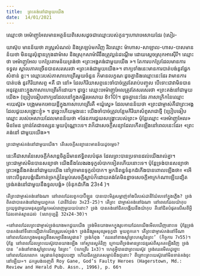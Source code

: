 ```yaml
---
title:  ព្រះគង់នៅជាមួយយើង
date:  14/01/2021
---
```


ឈ្មោះថា អេម៉ាញូអែលមានអត្ថន័យពិសេសដូចជាឈ្មោះរបស់កូនៗហោរាអេសាយដែរ (សៀរ-

យាស៊ុប មានន័យថា រាស្ត្រសំណល់ និងត្រឡប់មកវិញ រីឯឈ្មោះ ម៉ាហាស-សាឡាល-ហាស-បាសមាន ន័យថា មិនយូរប៉ុន្មានក្រុងដាម៉ាស និងស្រុកសាម៉ារីនឹងត្រូវប្លន់ដណ្តើម ដោយស្តេចស្រុកអាស៊ើរី។ ឈ្មោះ ថា អេម៉ាញូអែល បកប្រែតាមន័យត្រង់ថា «ព្រះអង្គគង់ជាមួយយើង »។ តែការបកប្រែដែលមានការទទួល ស្គាលភាគច្រើនបានសរសេរថា «ព្រះគង់ជាមួយយើង»។ ពាក្យទាំងនេះមានការបាត់បង់នូវផ្នែកសំខាន់ ខ្លះ។ ឈ្មោះរបស់ភាសាហេព្រើរមួយចំនួន ក៏មានលក្ខណៈដូចគ្នានិងឈ្មោះនេះដែរ វាមានការបាត់បង់ នូវកិរិយាសព្ទ «គឺ ជា នៅ» ដែលកិរិយាសព្ទនេះចាំបាច់ត្រូវតែរាប់បញ្ចូល បើទោះជាវាមិនបានអនុវត្តនោះក្នុងភាសាហេព្រើរក៏ដោយ។ ដូច្នេះ ឈ្មោះអេម៉ាញូអែលត្រូវតែសរសេរថា «ព្រះគង់នៅជាមួយ យើង» (ប្រៀបធៀបពាក្យដដែលនៅក្នុងគម្ពីរអេសាយ 8៖10)។ ដូចគ្នានេះដែរ ភាសាក្រិកនៃឈ្មោះ «យេស៊ូវ» បង្រួមមកអោយខ្លីក្នុងភាសាហេព្រើរគឺ «យ៉ូស្វេ» ដែលមានន័យថា «ព្រះជាម្ចាស់គឺជាព្រះអង្គ ដែលជួយសង្គ្រោះខ្ញុំ» ។ ដូច្នេះហើយម្តងនេះ យើងចាំបាច់ត្រូវបន្ថែមកិរិយាស័ព្ទសាជាថ្មី (ប្រៀបធៀបឈ្មោះ របស់អេសាយដែលមានន័យថា «ផែនការជួយសង្រ្គោះរបស់ព្រះ» ប៉ុន្តែឈ្មោះ «អេម៉ាញូអែល» មិនមែន គ្រាន់តែជាទស្សនៈមួយប៉ុណ្ណោះទេ។ វាក៏ជាសេចក្តីសន្យាដែលកើតឡើងនៅពេលនេះដែរ៖ «ព្រះគង់នៅ ជាមួយយើង»។

`ព្រះជាម្ចាស់គង់នៅជាមួយយើង។ តើសេចក្តីសន្យានេះមានន័យដូចម្តេច?`

នេះគឺជាសារនៃសេចក្តីកំសាន្តចិត្តដ៏មានឥទ្ធិពលបំផុត ដែលព្រះបានប្រទានដល់យើងរាល់គ្នា។ ព្រះជាម្ចាស់មិនបានសន្យាថា យើងនឹងលែងរងទុក្ខលំបាកទៀតហើយនោះទេ។ ប៉ុន្តែទ្រង់បានសន្យាថា ព្រះអង្គនឹងគង់នៅជាមួយយើង នៅគ្រាមានទុក្ខលំបាក។ អ្នកនិពន្ធទំនុកដំកើងបានពោលឡើងថា៖ «អើ ទោះបើទូលបង្គំដើរកាត់ច្រកភ្នំនៃម្លប់សេចក្តីស្លាប់ក៏ដោយគង់តែមិនខ្លាចសេចក្តីអាក្រក់ណាឡើយដ្បិតទ្រង់គង់នៅជាមួយនឹងទូលបង្គំ» (ទំនុកដំកើង 23៖4 )។

`តើព្រះជាម្ចាស់គង់នៅឯណា នៅពេលដែលពួកបាប៊ីឡូន បានបោះមិត្ដសម្លាញ់ទាំងបីរបស់ដានីយ៉ែលទៅក្នុងភ្លើង? ទ្រង់ពិតជាបានគង់នៅជាមួយពួកគេ (ដានីយ៉ែល 3៖23-25)។ តើព្រះ ជាម្ចាស់គង់នៅឯណា នៅពេលដែលយ៉ាកុបប្រយុទ្ធជាមួយមនុស្សចម្លែកអស់ពេញមួយយប់នោះ? ទ្រង់ បានគង់នៅជិតបង្កើយនឹងយ៉ាកុប គឺនៅជិតបំផុតលើសពីអ្វីដែលគាត់ស្មានដល់ (លោកុប្បត្ដិ 32៖24-30)។`

`«នៅពេលដែលព្រះជាម្ចាស់ទ្រង់យាងមកជួយយើង ទ្រង់មិនយាងមកក្នុងរូបកាយដែលយើងមើលឃើញនោះទេ ប៉ុន្តែទ្រង់បានគង់នៅទីនោះជឿជាក់លើរាស្រ្តរបស់ទ្រង់។ ទ្រង់នឹងរួមសុខរូមទុក្ខជា មួយពួកគេ។ តើព្រះជាម្ចាស់គង់នៅទីណានៅពេលដែលហ្វូងមនុស្សខឹងសម្បានឹងស្ទេផាន? ទ្រង់កំពុង ‘ឈរនៅខាងស្តាំព្រះហស្តនៃព្រះ’ (កិច្ចការ 7៖55)។ ប៉ុន្តែ នៅពេលដែលព្រះយេស៊ូវបានយាងឡើង ទៅស្ថានសួគ៌វិញ ក្រោយពីទ្រង់មានព្រះជន្មរស់ពីសុគតឡើងវិញ ទ្រង់បាន ‘គង់នៅខាងស្តាំព្រះហស្ត នៃព្រះ’ (ហេព្រើរ 1៖3)។ ហេតុអ្វីបានជាព្រះយេស៊ូវ ទ្រង់ឈរមើលដូច្នោះ នៅពេលដែលលោក ស្ទេផានកំពុងជួបបញ្ហា ហើយជិតត្រូវគេសម្លាប់នឹងថ្មនោះ? ពីព្រោះព្រះយេស៊ូវនៅមិនទាន់គង់ចុះនៅឡើយ»។ ដកស្រង់ចេញពី Roy Gane, God’s Faulty Heroes (Hagerstown, Md.: Review and Herald Pub. Assn., 1996), p. 66។`